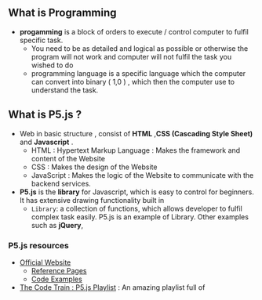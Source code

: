 ## What is Programming
- **progamming** is a block of orders to execute / control computer to fulfil specific task.
	- You need to be as detailed and logical as possible or otherwise the program will not work and computer will not fulfil the task you wished to do
	- programming language is a specific language which the computer can convert into binary ( 1,0 ) , which then the computer use to understand the task.
## What is P5.js ?
- Web in basic structure , consist of **HTML** ,**CSS (Cascading Style Sheet)** and **Javascript** .  
	- HTML : Hypertext Markup Language : Makes the framework and content of the Website
	- CSS : Makes  the design of the Website
	- JavaScript : Makes the logic of the Website to communicate with the backend services. 
- **P5.js** is the **library** for Javascript, which is easy to control for beginners. It has extensive drawing functionality built in
	- `Library`: a collection of functions, which allows developer to fulfil complex task easily. P5.js is an example of Library. Other examples such as **jQuery**, 
### P5.js resources
- [Official Website](https://p5js.org/)
	- [Reference Pages](https://p5js.org/reference/)
	- [Code Examples](https://p5js.org/examples/)
- [The Code Train : P5.js Playlist](https://www.youtube.com/playlist?list=PLRqwX-V7Uu6Zy51Q-x9tMWIv9cueOFTFA) : An amazing playlist full of 